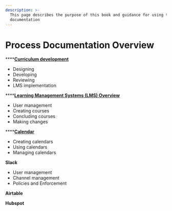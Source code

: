 ```yaml
---
description: >-
  This page describes the purpose of this book and guidance for using this
  documentation
---
```


# Process Documentation Overview

\*\*\*\*[**Curriculum development**](curriculum-development/curriculum-development-process-overview.md)

* Designing
* Developing
* Reviewing
* LMS implementation

\*\*\*\*[**Learning Management Systems \(LMS\) Overview**](learning-management-systems-lms/learning-management-systems-lms-overview.md)

* User management
* Creating courses
* Concluding courses
* Making changes

\*\*\*\*[**Calendar**](calendar-use/calendar-use-overview.md)

* Creating calendars
* Using calendars
* Managing calendars

**Slack**

* User management
* Channel management
* Policies and Enforcement

**Airtable**

**Hubspot**

